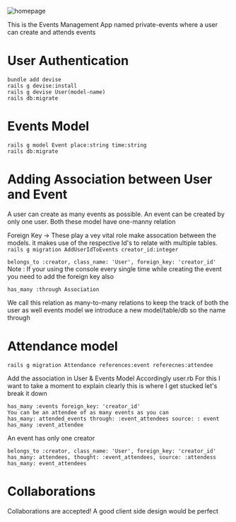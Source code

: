 ![homepage](https://github.com/Jaaystones/private-events/assets/111044396/7674c5e4-bb20-4240-8d68-1d83a757c214)


This is the Events Management App named private-events where a user can create and attends events

# User Authentication
```
bundle add devise
rails g devise:install
rails g devise User(model-name)
rails db:migrate
```

# Events Model
```
rails g model Event place:string time:string
rails db:migrate
```

# Adding Association between User and Event

A user can create as many events as possible. An event can be created by only one user. Both these model have one-manny relation

Foreign Key -> These play a vey vital role make assocation between the models. it makes use of the respective Id's to relate with multiple tables.
```rails g migration AddUserIdToEvents creator_id:integer```

```belongs_to :creator, class_name: 'User', foreign_key: 'creator_id'```
Note : If your using the console every single time while creating the event you need to add the foreign key also

```has_many :through Association```

We call this relation as many-to-many relations to keep the track of both the user as well events model we introduce a new model/table/db so the name through

# Attendance model
```rails g migration Attendance references:event referecnes:attendee```

Add the association in User & Events Model Accordingly
user.rb For this I want to take a moment to explain clearly this is where I get stucked let's break it down
```
has_many :events foreign_key: 'creator_id'
You can be an attendee of as many events as you can
has_many: attended_events through: :event_attendees source: : event
has_many :event_attendee
```
An event has only one creator
```
belongs_to :creator, class_name: 'User', foreign_key: 'creator_id'
has_many: attendees, thought: :event_attendees, source: :attendess
has_many: event_attendees
```
# Collaborations
Collaborations are accepted!
A good client side design would be perfect

